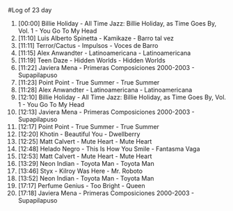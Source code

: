 #Log of 23 day

1. [00:00] Billie Holiday - All Time Jazz: Billie Holiday, as Time Goes By, Vol. 1 - You Go To My Head
1. [11:10] Luis Alberto Spinetta - Kamikaze - Barro tal vez
1. [11:11] Terror/Cactus - Impulsos - Voces de Barro
1. [11:15] Alex Anwandter - Latinoamericana - Latinoamericana
1. [11:19] Teen Daze - Hidden Worlds - Hidden Worlds
1. [11:22] Javiera Mena - Primeras Composiciones 2000-2003 - Supapilapuso
1. [11:23] Point Point - True Summer - True Summer
1. [11:28] Alex Anwandter - Latinoamericana - Latinoamericana
1. [12:10] Billie Holiday - All Time Jazz: Billie Holiday, as Time Goes By, Vol. 1 - You Go To My Head
1. [12:13] Javiera Mena - Primeras Composiciones 2000-2003 - Supapilapuso
1. [12:17] Point Point - True Summer - True Summer
1. [12:20] Khotin - Beautiful You - Dwellberry
1. [12:25] Matt Calvert - Mute Heart - Mute Heart
1. [12:48] Helado Negro - This Is How You Smile - Fantasma Vaga
1. [12:53] Matt Calvert - Mute Heart - Mute Heart
1. [13:29] Neon Indian - Toyota Man - Toyota Man
1. [13:46] Styx - Kilroy Was Here - Mr. Roboto
1. [13:52] Neon Indian - Toyota Man - Toyota Man
1. [17:17] Perfume Genius - Too Bright - Queen
1. [17:18] Javiera Mena - Primeras Composiciones 2000-2003 - Supapilapuso
